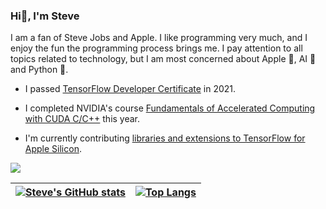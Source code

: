 ### Hi👋, I'm Steve

I am a fan of Steve Jobs and Apple. I like programming very much, and I enjoy the fun the programming process brings me. I pay attention to all topics related to technology, but I am most concerned about Apple , AI 🤖️ and Python 🐍. 

* I passed [TensorFlow Developer Certificate](https://api.accredible.com/v1/frontend/credential_website_embed_image/certificate/56234504) in 2021.

* I completed NVIDIA's course [Fundamentals of Accelerated Computing with CUDA C/C++](https://courses.nvidia.com/certificates/956010348a81463a922c9432c5024646/) this year. 
* I'm currently contributing [libraries and extensions to TensorFlow for Apple Silicon](https://github.com/sun1638650145/Libraries-and-Extensions-for-TensorFlow-for-Apple-Silicon).

<img align="center" src="https://api.accredible.com/v1/frontend/credential_website_embed_image/badge/56234504" />

|[![Steve's GitHub stats](https://github-readme-stats.vercel.app/api?username=sun1638650145&count_private=true&show_icons=true)](https://github.com/sun1638650145/sun1638650145)|[![Top Langs](https://github-readme-stats.vercel.app/api/top-langs/?username=sun1638650145&layout=compact)](https://github.com/sun1638650145/sun1638650145)|
|----------|----------|
